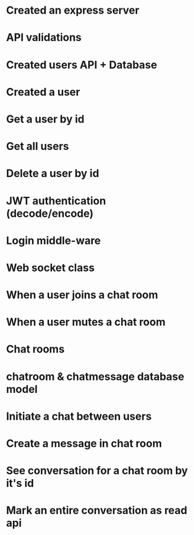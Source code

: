 # Created an express server
# API validations
# Created users API + Database
# Created a user
# Get a user by id
# Get all users
# Delete a user by id
# JWT authentication (decode/encode)
# Login middle-ware
# Web socket class
# When a user joins a chat room
# When a user mutes a chat room
# Chat rooms
# chatroom & chatmessage database model
# Initiate a chat between users
# Create a message in chat room
# See conversation for a chat room by it's id
# Mark an entire conversation as read api
